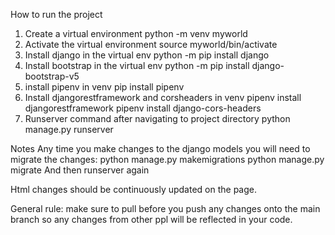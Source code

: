 How to run the project 
1. Create a virtual environment 
	python -m venv myworld 
2. Activate the virtual environment
   source myworld/bin/activate
3. Install django in the virtual env 
python -m pip install django
4. Install bootstrap in the virtual env 
python -m pip install django-bootstrap-v5
5. install pipenv in venv
pip install pipenv 
7. Install djangorestframework and corsheaders in venv
pipenv install djangorestframework
pipenv install django-cors-headers
9. Runserver command after navigating to project directory 
python manage.py runserver 

Notes 
Any time you make changes to the django models you will need to migrate the changes:
python manage.py makemigrations 
python manage.py migrate 
And then runserver again 

Html changes should be continuously updated on the page. 

General rule: make sure to pull before you push any changes onto the main branch so any changes from other ppl will be reflected in your code. 
